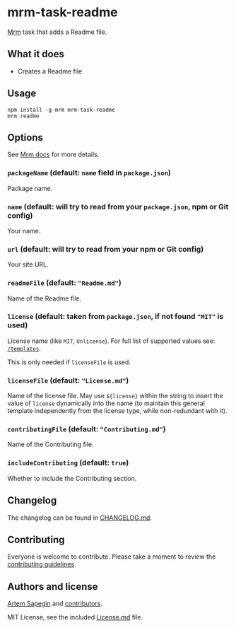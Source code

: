 <!-- Readme file -->

# mrm-task-readme

[Mrm](https://github.com/sapegin/mrm) task that adds a Readme file.

## What it does

- Creates a Readme file

## Usage

```
npm install -g mrm mrm-task-readme
mrm readme
```

## Options

See [Mrm docs](../../docs/Getting_started.md) for more details.

### `packageName` (default: `name` field in `package.json`)

Package name.

### `name` (default: will try to read from your `package.json`, npm or Git config)

Your name.

### `url` (default: will try to read from your npm or Git config)

Your site URL.

### `readmeFile` (default: `"Readme.md"`)

Name of the Readme file.

### `license` (default: taken from `package.json`, if not found `"MIT"` is used)

License name (like `MIT`, `Unlicense`). For full list of supported values see: [`/templates`](https://github.com/sapegin/mrm/tree/master/packages/mrm-task-license/templates).

This is only needed if `licenseFile` is used.

### `licenseFile` (default: `"License.md"`)

Name of the license file. May use `${license}` within the string to insert the value of `license` dynamically into the name (to maintain this general template independently from the license type, while non-redundant with it).

### `contributingFile` (default: `"Contributing.md"`)

Name of the Contributing file.

### `includeContributing` (default: `true`)

Whether to include the Contributing section.

## Changelog

The changelog can be found in [CHANGELOG.md](CHANGELOG.md).

## Contributing

Everyone is welcome to contribute. Please take a moment to review the [contributing guidelines](../../Contributing.md).

## Authors and license

[Artem Sapegin](https://sapegin.me) and [contributors](https://github.com/sapegin/mrm/graphs/contributors).

MIT License, see the included [License.md](License.md) file.
